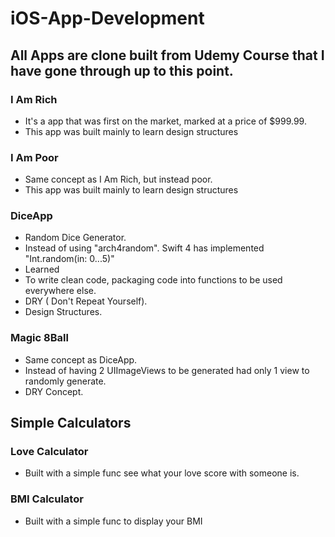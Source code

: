 # iOS-App-Development

## All Apps are clone built from Udemy Course that I have gone through up to this point.


### I Am Rich
- It's a app that was first on the market, marked at a price of $999.99.
- This app was built mainly to learn design structures

### I Am Poor
- Same concept as I Am Rich, but instead poor. 
- This app was built mainly to learn design structures

### DiceApp
- Random Dice Generator.
- Instead of using "arch4random". Swift 4 has implemented "Int.random(in: 0...5)"
- Learned
 - To write clean code, packaging code into functions to be used everywhere else. 
 - DRY ( Don't Repeat Yourself).
 - Design Structures.

### Magic 8Ball
- Same concept as DiceApp.
- Instead of having 2 UIImageViews to be generated had only 1 view to randomly generate. 
- DRY Concept.

## Simple Calculators

### Love Calculator
- Built with a simple func see what your love score with someone is.

### BMI Calculator
- Built with a simple func to display your BMI

